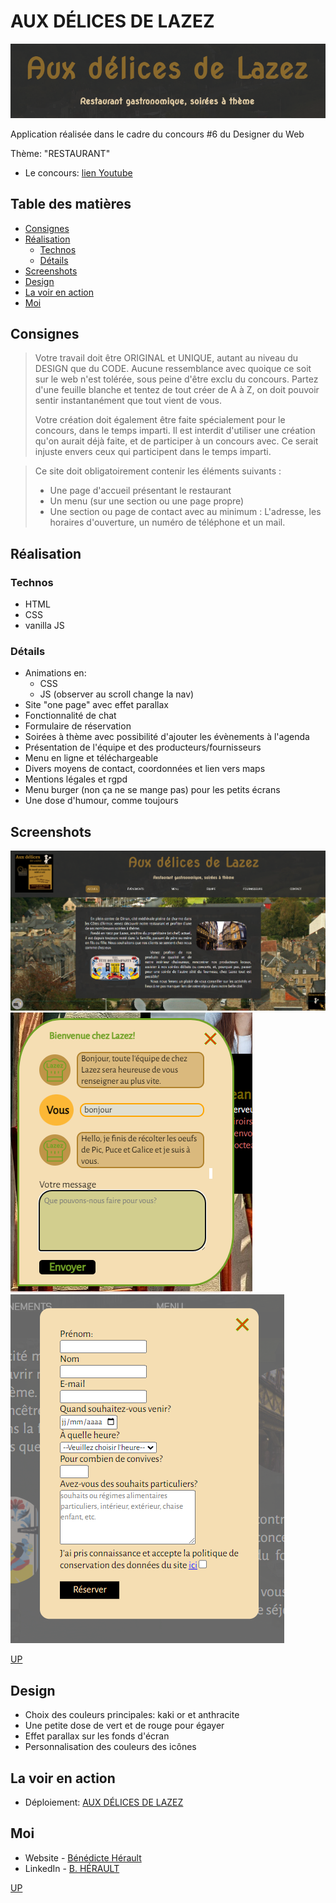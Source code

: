 # AUX DÉLICES DE LAZEZ

![screen4](./assets/design/4.png)


Application réalisée dans le cadre du concours #6 du Designer du Web


Thème: "RESTAURANT"

- Le concours: [lien Youtube](https://youtu.be/oeM8Y7WTKW0)

## Table des matières

- [Consignes](#consignes)
- [Réalisation](#réalisation)
  - [Technos](#technos)
  - [Détails](#détails)
- [Screenshots](#screenshots)
- [Design](#design)
- [La voir en action](#la-voir-en-action)
- [Moi](#moi)

## Consignes

> Votre travail doit être ORIGINAL et UNIQUE, autant au niveau du DESIGN que du CODE.
> Aucune ressemblance avec quoique ce soit sur le web n'est tolérée, sous peine d'être exclu du concours.
> Partez d'une feuille blanche et tentez de tout créer de A à Z, on doit pouvoir sentir instantanément que tout vient de vous.
>
> Votre création doit également être faite spécialement pour le concours, dans le temps imparti.
> Il est interdit d'utiliser une création qu'on aurait déjà faite, et de participer à un concours avec.
> Ce serait injuste envers ceux qui participent dans le temps imparti.

> Ce site doit obligatoirement contenir les éléments suivants :
>
> - Une page d'accueil présentant le restaurant
> - Un menu (sur une section ou une page propre)
> - Une section ou page de contact avec au minimum : L'adresse, les horaires d'ouverture, un numéro de téléphone et un mail.

## Réalisation

### Technos

- HTML
- CSS
- vanilla JS

### Détails

- Animations en:
  - CSS
  - JS (observer au scroll change la nav)
- Site "one page" avec effet parallax
- Fonctionnalité de chat
- Formulaire de réservation
- Soirées à thème avec possibilité d'ajouter les évènements à l'agenda
- Présentation de l'équipe et des producteurs/fournisseurs
- Menu en ligne et téléchargeable
- Divers moyens de contact, coordonnées et lien vers maps
- Mentions légales et rgpd
- Menu burger (non ça ne se mange pas) pour les petits écrans
- Une dose d'humour, comme toujours

## Screenshots

![screen1](./assets/design/1.png)
![screen2](./assets/design/2.png)
![screen3](./assets/design/3.png)

[UP](#table-des-matières)

## Design

- Choix des couleurs principales: kaki or et anthracite
- Une petite dose de vert et de rouge pour égayer
- Effet parallax sur les fonds d'écran
- Personnalisation des couleurs des icônes

## La voir en action

- Déploiement: [AUX DÉLICES DE LAZEZ](https://aux-delices-de-lazez.netlify.app/)

## Moi

- Website - [Bénédicte Hérault](https://lazez-bzh.netlify.app/)
- LinkedIn - [B. HÉRAULT](https://www.linkedin.com/in/benedicte-herault/)

[UP](#table-des-matières)
